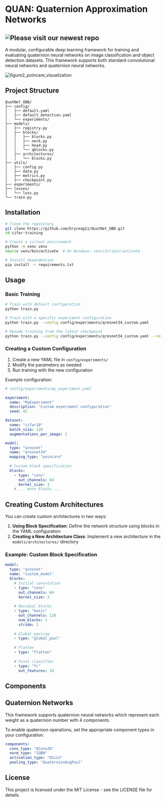 # QUAN: Quaternion Approximation Networks 
## ![Please visit our newest repo](https://github.com/bryceag11/QUAN_ultralytics)
A modular, configurable deep learning framework for training and evaluating quaternion neural networks on image classification and object detection datasets. This framework supports both standard convolutional neural networks and quaternion neural networks.

![figure2_poincare_visualization](https://github.com/user-attachments/assets/8b4b083b-d657-43cf-8cf5-a2d6cdb8af46)


## Project Structure

```
QuatNet_OBB/
├── config/
│   ├── default.yaml
│   ├── default_detection.yaml
│   └── experiments/
├── models/
│   ├── registry.py
│   ├── blocks/
│   │   ├── blocks.py
│   │   ├── neck.py
│   │   ├── head.py
│   │   └── qblocks.py
│   ├── architectures/
│   │   └── blocks.py
├── utils/
│   ├── config.py
│   ├── data.py
│   ├── metrics.py
│   ├── checkpoint.py
├── experiments/
├── losses/
│   └── loss.py
└── train.py
```

## Installation

```bash
# Clone the repository
git clone https://github.com/bryceag11/QuatNet_OBB.git
cd cifar-training

# Create a virtual environment
python -m venv venv
source venv/bin/activate  # On Windows: venv\Scripts\activate

# Install dependencies
pip install -r requirements.txt


```

## Usage

### Basic Training

```bash
# Train with default configuration
python train.py

# Train with a specific experiment configuration
python train.py --config config/experiments/qresnet34_custom.yaml

# Resume training from the latest checkpoint
python train.py --config config/experiments/qresnet34_custom.yaml --resume
```

### Creating a Custom Configuration

1. Create a new YAML file in `config/experiments/`
2. Modify the parameters as needed
3. Run training with the new configuration

Example configuration:

```yaml
# config/experiments/my_experiment.yaml

experiment:
  name: "MyExperiment"
  description: "Custom experiment configuration"
  seed: 42

dataset:
  name: "cifar10"
  batch_size: 128
  augmentations_per_image: 2

model:
  type: "qresnet"
  name: "qresnet34"
  mapping_type: "poincare"
  
  # Custom block specification
  blocks:
    - type: "conv"
      out_channels: 64
      kernel_size: 3
    # ... more blocks ...
```

## Creating Custom Architectures

You can create custom architectures in two ways:

1. **Using Block Specification**: Define the network structure using blocks in the YAML configuration
2. **Creating a New Architecture Class**: Implement a new architecture in the `models/architectures/` directory

### Example: Custom Block Specification

```yaml
model:
  type: "qresnet"
  name: "custom_model"
  blocks:
    # Initial convolution
    - type: "conv"
      out_channels: 64
      kernel_size: 3
    
    # Residual blocks
    - type: "basic"
      out_channels: 128
      num_blocks: 3
      stride: 2
    
    # Global pooling
    - type: "global_pool"
    
    # Flatten
    - type: "flatten"
    
    # Final classifier
    - type: "fc"
      out_features: 10
```

## Components

## Quaternion Networks

This framework supports quaternion neural networks which represent each weight as a quaternion number with 4 components. 

To enable quaternion operations, set the appropriate component types in your configuration:

```yaml
components:
  conv_type: "QConv2D"
  norm_type: "IQBN"
  activation_type: "QSiLU"
  pooling_type: "QuaternionAvgPool"
```

## License

This project is licensed under the MIT License - see the LICENSE file for details.
